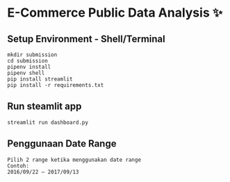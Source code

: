 # E-Commerce Public Data Analysis ✨

## Setup Environment - Shell/Terminal
```
mkdir submission
cd submission
pipenv install
pipenv shell
pip install streamlit
pip install -r requirements.txt
```

## Run steamlit app
```
streamlit run dashboard.py
```

## Penggunaan Date Range    

```
Pilih 2 range ketika menggunakan date range
Contoh:
2016/09/22 – 2017/09/13
```
